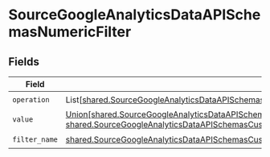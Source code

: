 # SourceGoogleAnalyticsDataAPISchemasNumericFilter


## Fields

| Field                                                                                                                                                                                                                                                                                     | Type                                                                                                                                                                                                                                                                                      | Required                                                                                                                                                                                                                                                                                  | Description                                                                                                                                                                                                                                                                               |
| ----------------------------------------------------------------------------------------------------------------------------------------------------------------------------------------------------------------------------------------------------------------------------------------- | ----------------------------------------------------------------------------------------------------------------------------------------------------------------------------------------------------------------------------------------------------------------------------------------- | ----------------------------------------------------------------------------------------------------------------------------------------------------------------------------------------------------------------------------------------------------------------------------------------- | ----------------------------------------------------------------------------------------------------------------------------------------------------------------------------------------------------------------------------------------------------------------------------------------- |
| `operation`                                                                                                                                                                                                                                                                               | List[[shared.SourceGoogleAnalyticsDataAPISchemasCustomReportsArrayDimensionFilterDimensionsFilter3ValidEnums](../../models/shared/sourcegoogleanalyticsdataapischemascustomreportsarraydimensionfilterdimensionsfilter3validenums.md)]                                                    | :heavy_check_mark:                                                                                                                                                                                                                                                                        | N/A                                                                                                                                                                                                                                                                                       |
| `value`                                                                                                                                                                                                                                                                                   | [Union[shared.SourceGoogleAnalyticsDataAPISchemasCustomReportsArrayDimensionFilterDimensionsFilter3Int64Value, shared.SourceGoogleAnalyticsDataAPISchemasCustomReportsArrayDimensionFilterDimensionsFilter3DoubleValue]](../../models/shared/sourcegoogleanalyticsdataapischemasvalue.md) | :heavy_check_mark:                                                                                                                                                                                                                                                                        | N/A                                                                                                                                                                                                                                                                                       |
| `filter_name`                                                                                                                                                                                                                                                                             | [shared.SourceGoogleAnalyticsDataAPISchemasCustomReportsArrayDimensionFilterDimensionsFilter3ExpressionFilterFilterName](../../models/shared/sourcegoogleanalyticsdataapischemascustomreportsarraydimensionfilterdimensionsfilter3expressionfilterfiltername.md)                          | :heavy_check_mark:                                                                                                                                                                                                                                                                        | N/A                                                                                                                                                                                                                                                                                       |